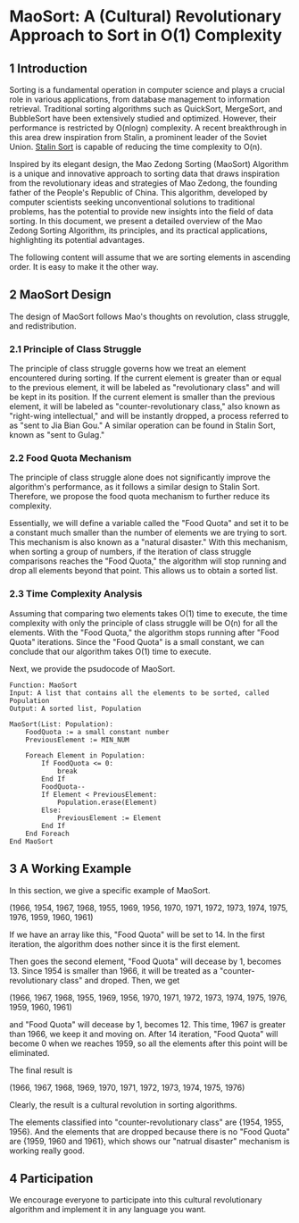 # MaoSort: A (Cultural) Revolutionary Approach to Sort in O(1) Complexity


## 1 Introduction

Sorting is a fundamental operation in computer science and plays a crucial role in various applications, from database management to information retrieval. Traditional sorting algorithms such as QuickSort, MergeSort, and BubbleSort have been extensively studied and optimized. However, their performance is restricted by O(nlogn) complexity. A recent breakthrough in this area drew inspiration from Stalin, a prominent leader of the Soviet Union. [Stalin Sort](https://github.com/gustavo-depaula/stalin-sort) is capable of reducing the time complexity to O(n).

Inspired by its elegant design, the Mao Zedong Sorting (MaoSort) Algorithm is a unique and innovative approach to sorting data that draws inspiration from the revolutionary ideas and strategies of Mao Zedong, the founding father of the People's Republic of China. This algorithm, developed by computer scientists seeking unconventional solutions to traditional problems, has the potential to provide new insights into the field of data sorting. In this document, we present a detailed overview of the Mao Zedong Sorting Algorithm, its principles, and its practical applications, highlighting its potential advantages.

The following content will assume that we are sorting elements in ascending order. It is easy to make it the other way.

## 2 MaoSort Design

The design of MaoSort follows Mao's thoughts on revolution, class struggle, and redistribution.

### 2.1 Principle of Class Struggle

The principle of class struggle governs how we treat an element encountered during sorting. If the current element is greater than or equal to the previous element, it will be labeled as "revolutionary class" and will be kept in its position. If the current element is smaller than the previous element, it will be labeled as "counter-revolutionary class," also known as "right-wing intellectual," and will be instantly dropped, a process referred to as "sent to Jia Bian Gou." A similar operation can be found in Stalin Sort, known as "sent to Gulag."

### 2.2 Food Quota Mechanism

The principle of class struggle alone does not significantly improve the algorithm's performance, as it follows a similar design to Stalin Sort. Therefore, we propose the food quota mechanism to further reduce its complexity.

Essentially, we will define a variable called the "Food Quota" and set it to be a constant much smaller than the number of elements we are trying to sort. This mechanism is also known as a "natural disaster." With this mechanism, when sorting a group of numbers, if the iteration of class struggle comparisons reaches the "Food Quota," the algorithm will stop running and drop all elements beyond that point. This allows us to obtain a sorted list.

### 2.3 Time Complexity Analysis

Assuming that comparing two elements takes O(1) time to execute, the time complexity with only the principle of class struggle will be O(n) for all the elements. With the "Food Quota," the algorithm stops running after "Food Quota" iterations. Since the "Food Quota" is a small constant, we can conclude that our algorithm takes O(1) time to execute.

Next, we provide the psudocode of MaoSort.

```
Function: MaoSort
Input: A list that contains all the elements to be sorted, called Population
Output: A sorted list, Population

MaoSort(List: Population):
    FoodQuota := a small constant number
    PreviousElement := MIN_NUM

    Foreach Element in Population:
        If FoodQuota <= 0:
            break
        End If
        FoodQuota--
        If Element < PreviousElement:
            Population.erase(Element)
        Else:
            PreviousElement := Element
        End If
    End Foreach
End MaoSort
```

## 3 A Working Example

In this section, we give a specific example of MaoSort.

(1966, 1954, 1967, 1968, 1955, 1969, 1956, 1970, 1971, 1972, 1973, 1974, 1975, 1976, 1959, 1960, 1961)

If we have an array like this, "Food Quota" will be set to 14. In the first iteration, the algorithm does nother since it is the first element.

Then goes the second element, "Food Quota" will decease by 1, becomes 13. Since 1954 is smaller than 1966, it will be treated as a "counter-revolutionary class" and droped. Then, we get

(1966, 1967, 1968, 1955, 1969, 1956, 1970, 1971, 1972, 1973, 1974, 1975, 1976, 1959, 1960, 1961)

and "Food Quota" will decease by 1, becomes 12. This time, 1967 is greater than 1966, we keep it and moving on. After 14 iteration, "Food Quota" will become 0 when we reaches 1959, so all the elements after this point will be eliminated.

The final result is 

(1966, 1967, 1968, 1969, 1970, 1971, 1972, 1973, 1974, 1975, 1976)

Clearly, the result is a cultural revolution in sorting algorithms.

The elements classified into "counter-revolutionary class" are {1954, 1955, 1956}. And the elements that are dropped because there is no "Food Quota" are {1959, 1960 and 1961}, which shows our "natrual disaster" mechanism is working really good.

## 4 Participation

We encourage everyone to participate into this cultural revolutionary algorithm and implement it in any language you want.
